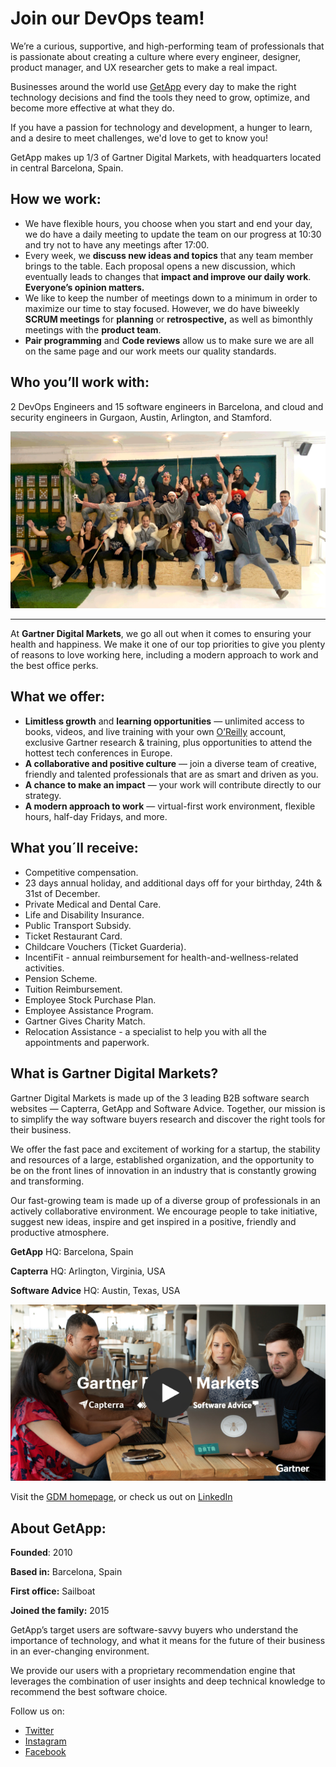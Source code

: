 # Join our DevOps team!

We’re a curious, supportive, and high-performing team of professionals that is passionate about creating a culture where every engineer, designer, product manager, and UX researcher gets to make a real impact.

Businesses around the world use [GetApp](https://getapp.com) every day to make the right technology decisions and find the tools they need to grow, optimize, and become more effective at what they do.

If you have a passion for technology and development, a hunger to learn, and a desire to meet challenges, we'd love to get to know you!


GetApp makes up 1/3 of Gartner Digital Markets, with headquarters located in central Barcelona, Spain. 


## How we work:

*   We have flexible hours, you choose when you start and end your day, we do have a daily meeting to update the team on our progress at 10:30 and try not to have any meetings after 17:00.
*   Every week, we **discuss new ideas and topics** that any team member brings to the table. Each proposal opens a new discussion, which eventually leads to changes that **impact and improve our daily work**. **Everyone’s opinion matters.**
*   We like to keep the number of meetings down to a minimum in order to maximize our time to stay focused. However, we do have biweekly **SCRUM meetings** for **planning** or **retrospective,** as well as bimonthly meetings with the **product team**.
*   **Pair programming** and **Code reviews** allow us to make sure we are all on the same page and our work meets our quality standards.

## Who you’ll work with:

2 DevOps Engineers and 15 software engineers in Barcelona, and cloud and security engineers in Gurgaon, Austin, Arlington, and Stamford.

![](assets/team.gif)

---

At **Gartner Digital Markets**, we go all out when it comes to ensuring your health and happiness. We make it one of our top priorities to give you plenty of reasons to love working here, including a modern approach to work and the best office perks.


## What we offer: 

*   **Limitless growth** and **learning opportunities** — unlimited access to books, videos, and live training with your own [O’Reilly](https://www.oreilly.com/) account, exclusive Gartner research & training, plus opportunities to attend the hottest tech conferences in Europe.  
*   **A collaborative and positive culture** — join a diverse team of creative, friendly and talented professionals that are as smart and driven as you.
*   **A chance to make an impact** — your work will contribute directly to our strategy. 
*   **A modern approach to work** — virtual-first work environment, flexible hours, half-day Fridays, and more.

## What you´ll receive:
* Competitive compensation.
* 23 days annual holiday, and additional days off for your birthday, 24th & 31st of December.
* Private Medical and Dental Care.
* Life and Disability Insurance.
* Public Transport Subsidy.
* Ticket Restaurant Card.
* Childcare Vouchers (Ticket Guarderia).
* IncentiFit - annual reimbursement for health-and-wellness-related activities.
* Pension Scheme.
* Tuition Reimbursement.
* Employee Stock Purchase Plan.
* Employee Assistance Program.
* Gartner Gives Charity Match.
* Relocation Assistance - a specialist to help you with all the appointments and paperwork.

## What is Gartner Digital Markets?

Gartner Digital Markets is made up of the 3 leading B2B software search websites — Capterra, GetApp and Software Advice. Together, our mission is to simplify the way software buyers research and discover the right tools for their business.

We offer the fast pace and excitement of working for a startup, the stability and resources of a large, established organization, and the opportunity to be on the front lines of innovation in an industry that is constantly growing and transforming.

Our fast-growing team is made up of a diverse group of professionals in an actively collaborative environment. We encourage people to take initiative, suggest new ideas, inspire and get inspired in a positive, friendly and productive atmosphere. 

 

**GetApp** HQ: Barcelona, Spain

**Capterra** HQ: Arlington, Virginia, USA

**Software Advice** HQ: Austin, Texas, USA

[![](assets/gdm-video-pic.png)](http://vid.gartner.com/watch/cSUyimDTPv8WbtHprDB3aA "GDM Video")

Visit the [GDM homepage](https://www.gartner.com/en/digital-markets), or check us out on [LinkedIn](https://www.linkedin.com/showcase/gartner-digital-markets/)


## About GetApp:

**Founded**: 2010

**Based in:** Barcelona, Spain

**First office:** Sailboat

**Joined the family:** 2015 

GetApp’s target users are software-savvy buyers who understand the importance of technology, and what it means for the future of their business in an ever-changing environment.  

We provide our users with a proprietary recommendation engine that leverages the combination of user insights and deep technical knowledge to recommend the best software choice. 

Follow us on:

*   [Twitter](https://www.twitter.com/GetApp)
*   [Instagram](https://www.instagram.com/getappcom)
*   [Facebook](https://www.facebook.com/GetAppcom)


